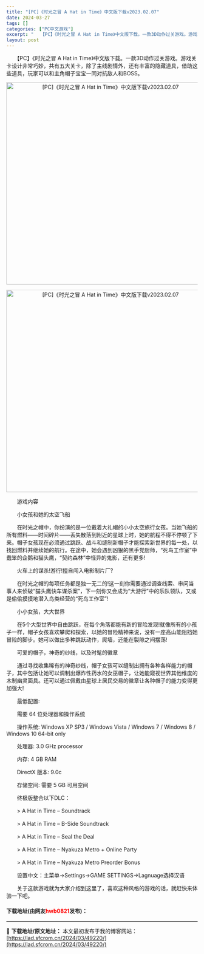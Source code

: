 ```yaml
---
title: "[PC]《时光之冒 A Hat in Time》中文版下载v2023.02.07"
date: 2024-03-27
tags: []
categories: ["PC中文游戏"]
excerpt: "　　【PC】《时光之冒 A Hat in Time》中文版下载。一款3D动作过关游戏。游戏关卡设计非常巧妙，共有五大关卡，除了主线剧情外，还有丰富的隐藏道具，借助这些道具，玩家可以和主角帽子宝宝一同对抗敌人和BOSS。 　　游戏内容 　　小女孩和她的太空飞船 　　在时光之帽中，你扮演的是一位戴着大礼&hellip;"
layout: post
---
```


 <p>　　【PC】《时光之冒 A Hat in Time》中文版下载。一款3D动作过关游戏。游戏关卡设计非常巧妙，共有五大关卡，除了主线剧情外，还有丰富的隐藏道具，借助这些道具，玩家可以和主角帽子宝宝一同对抗敌人和BOSS。</p> <p align="center"><img align="" border="0" src="https://lad.sfcrom.cn/wp-content/uploads/2024/03/20240327_660370c824034.webp" width="533" alt="[PC]《时光之冒 A Hat in Time》中文版下载v2023.02.07" /></p> <p align="center"><img align="" border="0" src="https://lad.sfcrom.cn/wp-content/uploads/2024/03/20240327_660370c86a583.webp" width="533" alt="[PC]《时光之冒 A Hat in Time》中文版下载v2023.02.07" /></p> <p>　　游戏内容</p> <p>　　小女孩和她的太空飞船</p> <p>　　在时光之帽中，你扮演的是一位戴着大礼帽的小小太空旅行女孩。当她飞船的所有燃料&mdash;&mdash;时间碎片&mdash;&mdash;丢失散落到附近的星球上时，她的航程不得不停顿了下来。帽子女孩现在必须通过跳跃、战斗和缝制新帽子才能探索新世界的每一处，以找回燃料并继续她的航行。在途中，她会遇到凶狠的黑手党厨师，&ldquo;死鸟工作室&rdquo;中蠢笨的企鹅和猫头鹰，&ldquo;契约森林&rdquo;中怪异的鬼影，还有更多!</p> <p>　　火车上的谋杀!游行!擅自闯入电影制片厂?</p> <p>　　在时光之帽的每项任务都是独一无二的!这一刻你需要通过调查线索、审问当事人来侦破&ldquo;猫头鹰快车谋杀案&rdquo;，下一刻你又会成为&ldquo;大游行&rdquo;中的乐队领队，又或是偷偷摸摸地潜入鸟类经营的&ldquo;死鸟工作室&rdquo;!</p> <p>　　小小女孩，大大世界</p> <p>　　在5个大型世界中自由跳跃，在每个角落都能有新的冒险发现!就像所有的小孩子一样，帽子女孩喜欢攀爬和探索，以她的冒险精神来说，没有一座高山能阻挡她冒险的脚步。她可以做出多种跳跃动作，爬墙，还能在裂隙之间摆荡!</p> <p>　　可爱的帽子，神奇的纱线，以及时髦的徽章</p> <p>　　通过寻找收集稀有的神奇纱线，帽子女孩可以缝制出拥有各种各样能力的帽子，其中包括让她可以调制出爆炸性药水的女巫帽子，让她能窥视世界其他维度的木制幽灵面具。还可以通过佩戴由星球上居民交易的徽章让各种帽子的能力变得更加强大!</p> <p>　　最低配置:</p> <p>　　需要 64 位处理器和操作系统</p> <p>　　操作系统: Windows XP SP3 / Windows Vista / Windows 7 / Windows 8 / Windows 10 64-bit only</p> <p>　　处理器: 3.0 GHz processor</p> <p>　　内存: 4 GB RAM</p> <p>　　DirectX 版本: 9.0c</p> <p>　　存储空间: 需要 5 GB 可用空间</p> <p>　　终极版整合以下DLC：</p> <p>　　&gt; A Hat in Time &ndash; Soundtrack</p> <p>　　&gt; A Hat in Time &ndash; B-Side Soundtrack</p> <p>　　&gt; A Hat in Time &ndash; Seal the Deal</p> <p>　　&gt; A Hat in Time &ndash; Nyakuza Metro + Online Party</p> <p>　　&gt; A Hat in Time &ndash; Nyakuza Metro Preorder Bonus</p> <p>　　设置中文：主菜单-&gt;Settings-&gt;GAME SETTINGS-&gt;Lagnuage选择汉语</p> <p>　　关于这款游戏就为大家介绍到这里了，喜欢这种风格的游戏的话，就赶快来体验一下吧。</p> <p><h4>下载地址(由网友<font color="red">hwb0821</font>发布)：</h4></p> 

---
📖 **下载地址/原文地址：** 本文最初发布于我的博客网站：[https://lad.sfcrom.cn/2024/03/49220/](https://lad.sfcrom.cn/2024/03/49220/)
